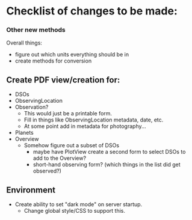 
# Checklist of changes to be made:

### Other new methods
Overall things:
* figure out which units everything should be in
* create methods for conversion

## Create PDF view/creation for:
* DSOs
* ObservingLocation
* Observation?  
    * This would just be a printable form.
    * Fill in things like ObservingLocation metadata, date, etc.
    * At some point add in metadata for photography...
* Planets
* Overview
    * Somehow figure out a subset of DSOs
        * maybe have PlotView create a second form to select DSOs to add to the Overview?
        * short-hand observing form?  (which things in the list did get observed?)

## Environment
* Create ability to set "dark mode" on server startup.
    * Change global style/CSS to support this.
